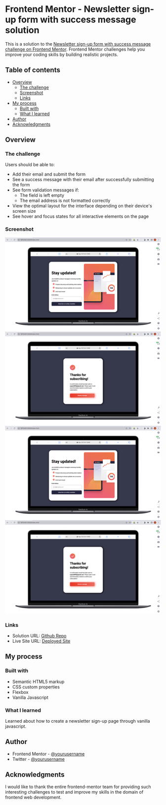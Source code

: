 # Frontend Mentor - Newsletter sign-up form with success message solution

This is a solution to the [Newsletter sign-up form with success message challenge on Frontend Mentor](https://www.frontendmentor.io/challenges/newsletter-signup-form-with-success-message-3FC1AZbNrv). Frontend Mentor challenges help you improve your coding skills by building realistic projects. 

## Table of contents

- [Overview](#overview)
  - [The challenge](#the-challenge)
  - [Screenshot](#screenshot)
  - [Links](#links)
- [My process](#my-process)
  - [Built with](#built-with)
  - [What I learned](#what-i-learned)
- [Author](#author)
- [Acknowledgments](#acknowledgments)

## Overview

### The challenge

Users should be able to:

- Add their email and submit the form
- See a success message with their email after successfully submitting the form
- See form validation messages if:
  - The field is left empty
  - The email address is not formatted correctly
- View the optimal layout for the interface depending on their device's screen size
- See hover and focus states for all interactive elements on the page

### Screenshot

![Dekstop Signup](/Screenshots/desktop-signup.png)
![Desktop Success](/Screenshots/desktop-success.png)
![Mobile Signup](/Screenshots/desktop-signup.png)
![Mobile Success](/Screenshots/desktop-success.png)

### Links

- Solution URL: [Github Repo](https://github.com/Aayush895/SignUp-page-with-success-message)
- Live Site URL: [Deployed Site](https://newsletter-sign-up-with-success-msg1.netlify.app/)

## My process

### Built with

- Semantic HTML5 markup
- CSS custom properties
- Flexbox
- Vanilla Javascript

### What I learned

Learned about how to create a newsletter sign-up page through vanilla javascript.

## Author

- Frontend Mentor - [@yourusername](https://www.frontendmentor.io/profile/Aayush895)
- Twitter - [@yourusername](https://www.twitter.com/JhaAayush895)

## Acknowledgments

I would like to thank the entire frontend-mentor team for providing such interesting challenges to test and improve my skills in the domain of frontend web development.
